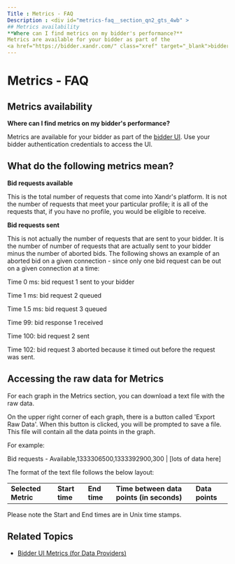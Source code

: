 ```yaml
---
Title : Metrics - FAQ
Description : <div id="metrics-faq__section_qn2_gts_4wb" >
## Metrics availability
**Where can I find metrics on my bidder's performance?**
Metrics are available for your bidder as part of the
<a href="https://bidder.xandr.com/" class="xref" target="_blank">bidder
---
```



# Metrics - FAQ



<div id="metrics-faq__section_qn2_gts_4wb" >

## Metrics availability

**Where can I find metrics on my bidder's performance?**

Metrics are available for your bidder as part of the
<a href="https://bidder.xandr.com/" class="xref" target="_blank">bidder
UI</a>. Use your bidder authentication credentials to access the UI.



<div id="metrics-faq__section_xck_3ts_4wb" >

## What do the following metrics mean?

**Bid requests available**

This is the total number of requests that come into Xandr's platform. It
is not the number of requests that meet your particular profile; it is
all of the requests that, if you have no profile, you would be eligible
to receive.

**Bid requests sent**

This is not actually the number of requests that are sent to your
bidder. It is the number of number of requests that are actually sent to
your bidder minus the number of aborted bids. The following shows an
example of an aborted bid on a given connection - since only one bid
request can be out on a given connection at a time:

Time 0 ms: bid request 1 sent to your bidder

Time 1 ms: bid request 2 queued

Time 1.5 ms: bid request 3 queued

Time 99: bid response 1 received

Time 100: bid request 2 sent

Time 102: bid request 3 aborted because it timed out before the request
was sent.



<div id="metrics-faq__section_zg1_lts_4wb" >

## Accessing the raw data for Metrics

For each graph in the Metrics section, you can download a text file with
the raw data.

On the upper right corner of each graph, there is a button called
'Export Raw Data'. When this button is clicked, you will be prompted to
save a file. This file will contain all the data points in the graph.

For example:

Bid requests - Available,1333306500,1333392900,300 | \[lots of data
here\]

The format of the text file follows the below layout:

<table id="metrics-faq__table_pyc_4ts_4wb" class="table">
<tbody class="tbody">
<tr class="odd row">
<td class="entry colsep-1 rowsep-1"><strong>Selected
Metric</strong></td>
<td class="entry colsep-1 rowsep-1"><strong>Start time</strong></td>
<td class="entry colsep-1 rowsep-1"><strong>End time</strong></td>
<td class="entry colsep-1 rowsep-1"><strong>Time between data points (in
seconds)</strong></td>
<td class="entry colsep-1 rowsep-1"><strong>Data points</strong></td>
</tr>
</tbody>
</table>

Please note the Start and End times are in Unix time stamps.



<div id="metrics-faq__section_hyk_sts_4wb" >

## Related Topics

- <a
  href="https://docs.xandr.com/bundle/xandr-bidders/page/metrics-screen.html"
  class="xref" target="_blank">Bidder UI Metrics (for Data Providers)</a>






